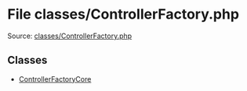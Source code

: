 File classes/ControllerFactory.php
=========

Source: [classes/ControllerFactory.php](https://github.com/PrestaShop/PrestaShop/blob/1.6.1.0/classes/ControllerFactory.php)


Classes
-------

* [ControllerFactoryCore](class.ControllerFactoryCore.md)

